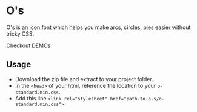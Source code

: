 # O's

O's is an icon font which helps you make arcs, circles, pies easier without tricky CSS.

[Checkout DEMOs ](http://wkh237.github.io/o-s-icon/)

## Usage

- Download the zip file and extract to your project folder.
- In the `<head>` of your html, reference the location to your `o-standard.min.css`.
- Add this line `<link rel="stylesheet" href="path-to-o-s/o-standard.min.css">`

